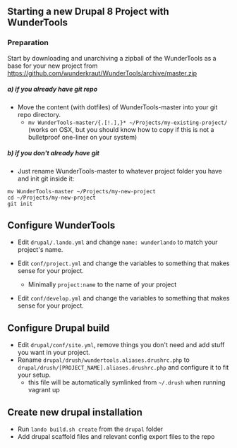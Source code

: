 ## Starting a new Drupal 8 Project with WunderTools

### Preparation

Start by downloading and unarchiving a zipball of the WunderTools as a base for your new project from
https://github.com/wunderkraut/WunderTools/archive/master.zip

##### a) if you already have git repo

* Move the content (with dotfiles) of WunderTools-master into your git repo directory.
  - `mv WunderTools-master/{.[!.],}* ~/Projects/my-existing-project/`  
(works on OSX, but you should know how to copy if this is not a bulletproof one-liner on your system)

##### b) if you don't already have git

* Just rename WunderTools-master to whatever project folder you have and init git inside it:
```
mv WunderTools-master ~/Projects/my-new-project
cd ~/Projects/my-new-project
git init
```

## Configure WunderTools

* Edit `drupal/.lando.yml` and change `name: wunderlando` to match your project's name.

* Edit `conf/project.yml` and change the variables to something that makes sense for your project.
  - Minimally `project:name` to the name of your project

* Edit `conf/develop.yml` and change the variables to something that makes sense for your project.

## Configure Drupal build

* Edit `drupal/conf/site.yml`, remove things you don't need and add stuff you want in your project.
* Rename `drupal/drush/wundertools.aliases.drushrc.php` to `drupal/drush/[PROJECT_NAME].aliases.drushrc.php` and 
configure it to fit your setup. 
  - this file will be automatically symlinked from `~/.drush` when running vagrant up

## Create new drupal installation

* Run `lando build.sh create` from the `drupal` folder
* Add drupal scaffold files and relevant config export files to the repo
